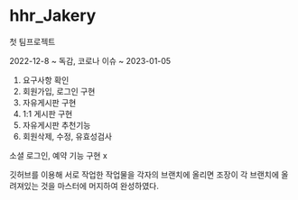 # hhr_Jakery

첫 팀프로젝트

2022-12-8 ~ 독감, 코로나 이슈 ~ 2023-01-05

1. 요구사항 확인
2. 회원가입, 로그인 구현
3. 자유게시판 구현
4. 1:1 게시판 구현
5. 자유게시판 추천기능
6. 회원삭제, 수정, 유효성검사



소셜 로그인, 예약 기능 구현 x 

깃허브를 이용해 서로 작업한 작업물을 각자의 브랜치에 올리면 조장이 각 브랜치에 올려져있는 것을 마스터에 머지하여 완성하였다.
